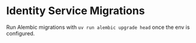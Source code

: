 # Identity Service Migrations

Run Alembic migrations with `uv run alembic upgrade head` once the env is configured.

